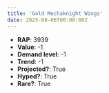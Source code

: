```yaml
---
title: 'Gold Mechaknight Wings'
date: 2025-08-06T00:00:00Z
---
```

- **RAP**: 3939
- **Value**: -1
- **Demand level**: -1
- **Trend**: -1
- **Projected?**: True
- **Hyped?**: True
- **Rare?**: True
